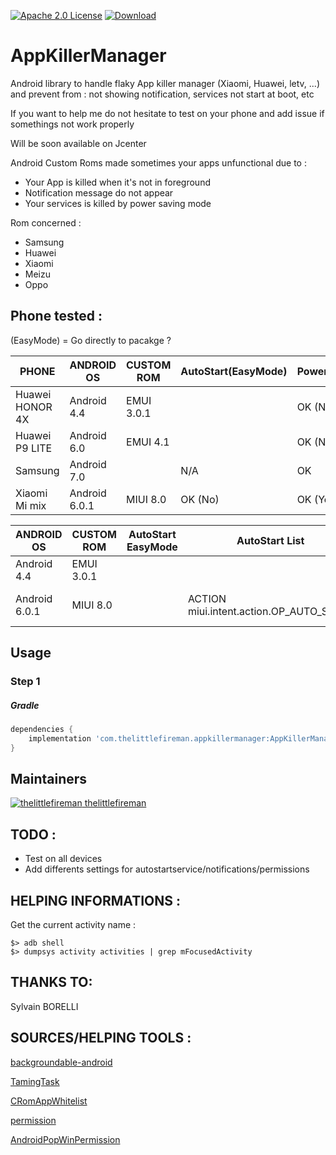 [![Apache 2.0 License](https://img.shields.io/badge/license-Apache%202.0-blue.svg?style=flat)](http://www.apache.org/licenses/LICENSE-2.0.html)
[ ![Download](https://api.bintray.com/packages/thomas-goureau/maven/AppKillerManager/images/download.svg) ](https://bintray.com/thomas-goureau/maven/AppKillerManager/_latestVersion)
# AppKillerManager

Android library to handle flaky App killer manager (Xiaomi, Huawei, letv, ...) and prevent from : not showing notification, services not start at boot, etc 

If you want to help me do not hesitate to test on your phone and add issue if somethings not work properly

Will be soon available on Jcenter

Android Custom Roms made sometimes your apps unfunctional due to :

* Your App is killed when it's not in foreground
* Notification message do not appear
* Your services is killed by power saving mode

Rom concerned :
* Samsung
* Huawei
* Xiaomi
* Meizu
* Oppo

## Phone tested :
(EasyMode) = Go directly to pacakge ?

PHONE | ANDROID OS | CUSTOM ROM | AutoStart(EasyMode) | PowerSavingMode(EasyMode) |
--- | --- | --- | --- | ---
Huawei HONOR 4X | Android 4.4 | EMUI 3.0.1 | | OK (No)
Huawei P9 LITE | Android 6.0 | EMUI 4.1 | | OK (No)
Samsung | Android 7.0 | | N/A | OK
Xiaomi Mi mix | Android 6.0.1 | MIUI 8.0 | OK (No) | OK (Yes)


ANDROID OS | CUSTOM ROM | AutoStart EasyMode | AutoStart List | PowerSavingMode EasyMode | PowerSavingMode List
--- | --- | --- | --- | --- | ---
Android 4.4 | EMUI 3.0.1 | | | ACTION huawei.intent.action.HSM_PROTECTED_APPS |
Android 6.0.1 | MIUI 8.0 | | ACTION miui.intent.action.OP_AUTO_START | INTENT "com.miui.powerkeeper", "com.miui.powerkeeper.ui.HiddenAppsConfigActivity"  extras : package_name,package_level | ACTION miui.intent.action.POWER_HIDE_MODE_APP_LIST

## Usage
### Step 1

##### Gradle

```groovy
dependencies {
    implementation 'com.thelittlefireman.appkillermanager:AppKillerManager:0.0.1'
}
```

## Maintainers
[![thelittlefireman](https://avatars2.githubusercontent.com/u/5165783?s=40&v=4) thelittlefireman](https://github.com/thelittlefireman) 

## TODO : 
  - Test on all devices
  - Add differents settings for autostartservice/notifications/permissions
  
## HELPING INFORMATIONS :

Get the current activity name :

```
$> adb shell
$> dumpsys activity activities | grep mFocusedActivity
```

## THANKS TO:
Sylvain BORELLI

## SOURCES/HELPING TOOLS :
[backgroundable-android](https://github.com/dirkam/backgroundable-android)

[TamingTask](https://github.com/YougaKing/TamingTask)

[CRomAppWhitelist](https://github.com/WanghongLin/CRomAppWhitelist)

[permission](https://github.com/by123/permission)

[AndroidPopWinPermission](https://programtalk.com/vs/?source=AndroidPopWinPermission/permssion/src/main/java/io/github/bunnbylue/permssion/)